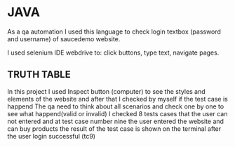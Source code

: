 # JAVA 
 As a qa automation I used this language to check login textbox (password and username) of saucedemo website. 
 
 I used selenium IDE webdrive to: click buttons, type text, navigate pages.
## TRUTH TABLE
In this project I used Inspect button (computer) to see the styles and elements of the website and after that I checked by myself if the test case is happend
The qa need to think about all scenarios and check one by one to see what happend(valid or invalid)
I checked 8 tests cases that the user can not entered and at test case number nine the user entered the website and can buy products the result of the test case is shown on the terminal after the user login successful (tc9)

